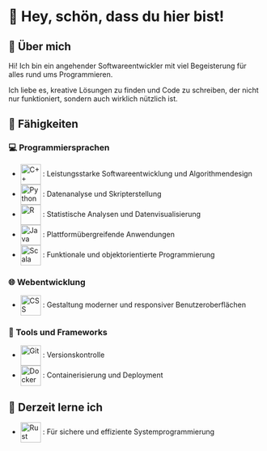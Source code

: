 # 👋 Hey, schön, dass du hier bist!

## 🙋 Über mich

Hi! Ich bin ein angehender Softwareentwickler mit viel Begeisterung für alles rund ums Programmieren. 

Ich liebe es, kreative Lösungen zu finden und Code zu schreiben, der nicht nur funktioniert, sondern auch wirklich nützlich ist.

## 🌟 Fähigkeiten

### 💻 Programmiersprachen
- <img src="https://img.icons8.com/color/48/000000/c-plus-plus-logo.png" alt="C++" style="vertical-align:middle; width:40px;"> : Leistungsstarke Softwareentwicklung und Algorithmendesign
- <img src="https://img.icons8.com/color/48/000000/python.png" alt="Python" style="vertical-align:middle; width:40px;"> : Datenanalyse und Skripterstellung
- <img src="https://img.icons8.com/external-becris-flat-becris/48/000000/external-r-data-science-becris-flat-becris.png" alt="R" style="vertical-align:middle; width:40px;"> : Statistische Analysen und Datenvisualisierung
- <img src="https://img.icons8.com/color/48/000000/java-coffee-cup-logo.png" alt="Java" style="vertical-align:middle; width:40px;"> : Plattformübergreifende Anwendungen
- <img src="https://upload.wikimedia.org/wikipedia/commons/3/39/Scala-full-color.svg" alt="Scala" style="vertical-align:middle; width:40px;"> : Funktionale und objektorientierte Programmierung

### 🌐 Webentwicklung
- <img src="https://img.icons8.com/color/48/000000/css3.png" alt="CSS" style="vertical-align:middle; width:40px;"> : Gestaltung moderner und responsiver Benutzeroberflächen

### 🔧 Tools und Frameworks
- <img src="https://img.icons8.com/color/48/000000/git.png" alt="Git" style="vertical-align:middle; width:40px;"> : Versionskontrolle
- <img src="https://img.icons8.com/color/48/000000/docker.png" alt="Docker" style="vertical-align:middle; width:40px;"> : Containerisierung und Deployment

## 🌱 Derzeit lerne ich
- <img src="https://img.icons8.com/color/48/000000/rust-programming-language.png" alt="Rust" style="vertical-align:middle; width:40px;"> : Für sichere und effiziente Systemprogrammierung
